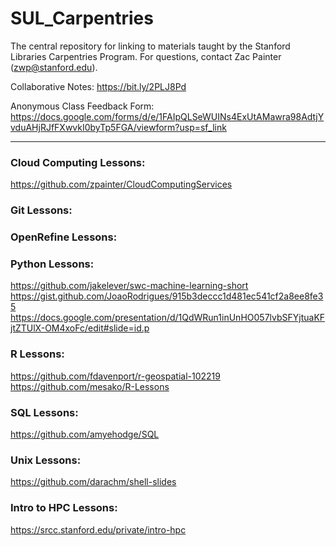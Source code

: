 # SUL_Carpentries
The central repository for linking to materials taught by the Stanford Libraries Carpentries Program. For questions, contact Zac Painter (zwp@stanford.edu).

Collaborative Notes: 
https://bit.ly/2PLJ8Pd 

Anonymous Class Feedback Form:
https://docs.google.com/forms/d/e/1FAIpQLSeWUINs4ExUtAMawra98AdtjYvduAHjRJfFXwvkI0byTp5FGA/viewform?usp=sf_link


---

### Cloud Computing Lessons:
https://github.com/zpainter/CloudComputingServices

### Git Lessons:

### OpenRefine Lessons:

### Python Lessons:
https://github.com/jakelever/swc-machine-learning-short  
https://gist.github.com/JoaoRodrigues/915b3deccc1d481ec541cf2a8ee8fe35  
https://docs.google.com/presentation/d/1QdWRun1inUnHO057lvbSFYjtuaKFjtZTUlX-OM4xoFc/edit#slide=id.p 

### R Lessons:
https://github.com/fdavenport/r-geospatial-102219  
https://github.com/mesako/R-Lessons

### SQL Lessons:
https://github.com/amyehodge/SQL

### Unix Lessons:
https://github.com/darachm/shell-slides

### Intro to HPC Lessons:
https://srcc.stanford.edu/private/intro-hpc

